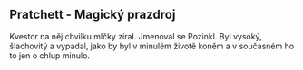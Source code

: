 ## Pratchett - Magický prazdroj

Kvestor na něj chvilku mlčky zíral.
Jmenoval se Pozinkl.
Byl vysoký, šlachovitý a vypadal, jako by byl v minulém životě koněm a v současném ho to jen o chlup minulo.
